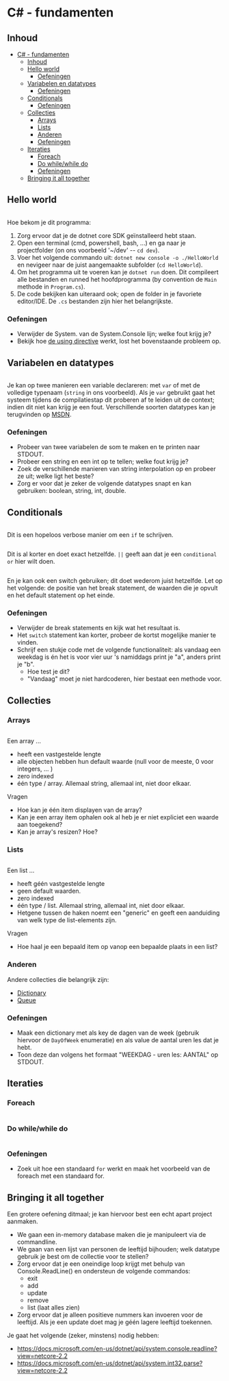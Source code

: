 # C# - fundamenten #

## Inhoud ##

- [C# - fundamenten](#c---fundamenten)
  - [Inhoud](#inhoud)
  - [Hello world](#hello-world)
    - [Oefeningen](#oefeningen)
  - [Variabelen en datatypes](#variabelen-en-datatypes)
    - [Oefeningen](#oefeningen-1)
  - [Conditionals](#conditionals)
    - [Oefeningen](#oefeningen-2)
  - [Collecties](#collecties)
    - [Arrays](#arrays)
    - [Lists](#lists)
    - [Anderen](#anderen)
    - [Oefeningen](#oefeningen-3)
  - [Iteraties](#iteraties)
    - [Foreach](#foreach)
    - [Do while/while do](#do-whilewhile-do)
    - [Oefeningen](#oefeningen-4)
  - [Bringing it all together](#bringing-it-all-together)

## Hello world ##

```cs --source-file ./IntroCsharp/HelloWorld.cs --region HelloWorld --project ./IntroCsharp/IntroCsharp.csproj
```

Hoe bekom je dit programma:

1. Zorg ervoor dat je de dotnet core SDK geïnstalleerd hebt staan.
2. Open een terminal (cmd, powershell, bash, ...) en ga naar je projectfolder (on ons voorbeeld '~/dev' -- `cd dev`).
3. Voer het volgende commando uit: `dotnet new console -o ./HelloWorld` en nevigeer naar de juist aangemaakte subfolder (`cd HelloWorld`).
4. Om het programma uit te voeren kan je `dotnet run` doen. Dit compileert alle bestanden en runned het hoofdprogramma (by convention de `Main` methode in `Program.cs`).
5. De code bekijken kan uiteraard ook; open de folder in je favoriete editor/IDE. De `.cs` bestanden zijn hier het belangrijkste.

### Oefeningen ###

- Verwijder de System. van de System.Console lijn; welke fout krijg je?
- Bekijk hoe [de using directive](https://docs.microsoft.com/en-us/dotnet/csharp/language-reference/keywords/using-directive) werkt, lost het bovenstaande probleem op.

## Variabelen en datatypes ##

```cs --source-file ./IntroCsharp/Variables.cs --region VariableUsage --project ./IntroCsharp/IntroCsharp.csproj
```

Je kan op twee manieren een variable declareren: met `var` of met de volledige typenaam (`string` in ons voorbeeld). Als je `var` gebruikt gaat het systeem tijdens de compilatiestap dit proberen af te leiden uit de context; indien dit niet kan krijg je een fout. Verschillende soorten datatypes kan je terugvinden op [MSDN](https://docs.microsoft.com/en-us/dotnet/csharp/tour-of-csharp/types-and-variables).

### Oefeningen ###

- Probeer van twee variabelen de som te maken en te printen naar STDOUT.
- Probeer een string en een int op te tellen; welke fout krijg je?
- Zoek de verschillende manieren van string interpolation op en probeer ze uit; welke ligt het beste?
- Zorg er voor dat je zeker de volgende datatypes snapt en kan gebruiken: boolean, string, int, double.

## Conditionals ##

```cs --source-file ./IntroCsharp/Conditionals.cs --region ConditionalIf --project ./IntroCsharp/IntroCsharp.csproj
```

Dit is een hopeloos verbose manier om een `if` te schrijven.

```cs --source-file ./IntroCsharp/Conditionals.cs --region ConditionalOr --project ./IntroCsharp/IntroCsharp.csproj
```

Dit is al korter en doet exact hetzelfde. `||` geeft aan dat je een `conditional or` hier wilt doen.

```cs --source-file ./IntroCsharp/Conditionals.cs --region ConditionalSwitch --project ./IntroCsharp/IntroCsharp.csproj
```

En je kan ook een switch gebruiken; dit doet wederom juist hetzelfde. Let op het volgende: de positie van het break statement, de waarden die je opvult en het default statement op het einde.

### Oefeningen ###

- Verwijder de break statements en kijk wat het resultaat is.
- Het `switch` statement kan korter, probeer de kortst mogelijke manier te vinden.
- Schrijf een stukje code met de volgende functionaliteit: als vandaag een weekdag is én het is voor vier uur 's namiddags print je "a", anders print je "b".
  - Hoe test je dit?
  - "Vandaag" moet je niet hardcoderen, hier bestaat een methode voor.

## Collecties ##

### Arrays ###

```cs --source-file ./IntroCsharp/Collections.cs --region CollectionsArray --project ./IntroCsharp/IntroCsharp.csproj
```

Een array ...

- heeft een vastgestelde lengte
- alle objecten hebben hun default waarde (null voor de meeste, 0 voor integers, ... )
- zero indexed
- één type / array. Allemaal string, allemaal int, niet door elkaar.

Vragen

- Hoe kan je één item displayen van de array?
- Kan je een array item ophalen ook al heb je er niet expliciet een waarde aan toegekend?
- Kan je array's resizen? Hoe?

### Lists ###

```cs --source-file ./IntroCsharp/Collections.cs --region CollectionsList --project ./IntroCsharp/IntroCsharp.csproj
```

Een list ...

- heeft géén vastgestelde lengte
- geen default waarden.
- zero indexed
- één type / list. Allemaal string, allemaal int, niet door elkaar.
- Hetgene tussen de haken noemt een "generic" en geeft een aanduiding van welk type de list-elements zijn.

Vragen

- Hoe haal je een bepaald item op vanop een bepaalde plaats in een list?

### Anderen ###

Andere collecties die belangrijk zijn:

- [Dictionary](https://docs.microsoft.com/en-us/dotnet/api/system.collections.generic.dictionary-2?view=netcore-2.2)
- [Queue](https://docs.microsoft.com/en-us/dotnet/api/system.collections.generic.queue-1?view=netcore-2.2)

### Oefeningen ###

- Maak een dictionary met als key de dagen van de week (gebruik hiervoor de `DayOfWeek` enumeratie) en als value de aantal uren les dat je hebt.
- Toon deze dan volgens het formaat "WEEKDAG - uren les: AANTAL" op STDOUT.

## Iteraties ##

### Foreach ###

```cs --source-file ./IntroCsharp/Iterators.cs --region IteratorsForeach --project ./IntroCsharp/IntroCsharp.csproj
```

### Do while/while do ###

```cs --source-file ./IntroCsharp/Iterators.cs --region IteratorsDoWhile --project ./IntroCsharp/IntroCsharp.csproj
```

### Oefeningen ###

- Zoek uit hoe een standaard `for` werkt en maak het voorbeeld van de foreach met een standaard for.

## Bringing it all together ##

Een grotere oefening ditmaal; je kan hiervoor best een echt apart project aanmaken.

- We gaan een in-memory database maken die je manipuleert via de commandline.
- We gaan van een lijst van personen de leeftijd bijhouden; welk datatype gebruik je best om de collectie voor te stellen?
- Zorg ervoor dat je een oneindige loop krijgt met behulp van Console.ReadLine() en ondersteun de volgende commandos:
  - exit
  - add <naam> <leeftijd>
  - update <naam> <leeftijd>
  - remove <naam>
  - list (laat alles zien)
- Zorg ervoor dat je alleen positieve nummers kan invoeren voor de leeftijd. Als je een update doet mag je géén lagere leeftijd toekennen.

Je gaat het volgende (zeker, minstens) nodig hebben:

- <https://docs.microsoft.com/en-us/dotnet/api/system.console.readline?view=netcore-2.2>
- <https://docs.microsoft.com/en-us/dotnet/api/system.int32.parse?view=netcore-2.2>
